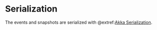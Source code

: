 # Serialization

The events and snapshots are serialized with @extref:[Akka Serialization](akka:serialization.html).


